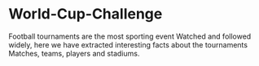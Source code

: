 # World-Cup-Challenge
Football tournaments are the most sporting event
Watched and followed widely, here we have extracted interesting facts about the tournaments
Matches, teams, players and stadiums.
